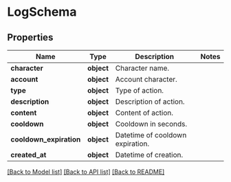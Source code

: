 # LogSchema

## Properties
Name | Type | Description | Notes
------------ | ------------- | ------------- | -------------
**character** | **object** | Character name. | 
**account** | **object** | Account character. | 
**type** | **object** | Type of action. | 
**description** | **object** | Description of action. | 
**content** | **object** | Content of action. | 
**cooldown** | **object** | Cooldown in seconds. | 
**cooldown_expiration** | **object** | Datetime of cooldown expiration. | 
**created_at** | **object** | Datetime of creation. | 

[[Back to Model list]](../README.md#documentation-for-models) [[Back to API list]](../README.md#documentation-for-api-endpoints) [[Back to README]](../README.md)

